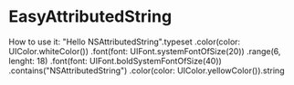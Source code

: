 # EasyAttributedString

How to use it:
"Hello NSAttributedString".typeset
                          .color(color: UIColor.whiteColor())
                          .font(font: UIFont.systemFontOfSize(20))
                          .range(6, lenght: 18)
                          .font(font: UIFont.boldSystemFontOfSize(40))
                          .contains("NSAttributedString")
                          .color(color: UIColor.yellowColor()).string
